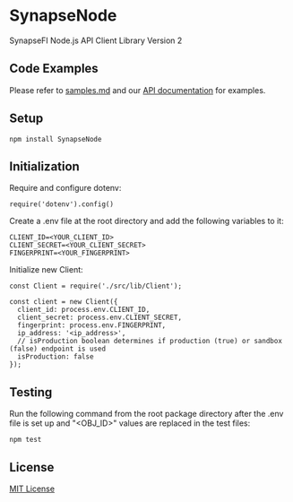 # SynapseNode
SynapseFI Node.js API Client Library Version 2

## Code Examples
Please refer to [samples.md](samples.md) and our [API documentation](https://docs.synapsefi.com) for examples.

## Setup
```
npm install SynapseNode
```

## Initialization
Require and configure dotenv:
```
require('dotenv').config()
```
Create a .env file at the root directory and add the following variables to it:
```
CLIENT_ID=<YOUR_CLIENT_ID>
CLIENT_SECRET=<YOUR_CLIENT_SECRET>
FINGERPRINT=<YOUR_FINGERPRINT>
```
Initialize new Client:
```
const Client = require('./src/lib/Client');

const client = new Client({
  client_id: process.env.CLIENT_ID,
  client_secret: process.env.CLIENT_SECRET,
  fingerprint: process.env.FINGERPRINT,
  ip_address: '<ip_address>',
  // isProduction boolean determines if production (true) or sandbox (false) endpoint is used
  isProduction: false
});
```

## Testing
Run the following command from the root package directory after the .env file is set up and "<OBJ_ID>" values are replaced in the test files:
```
npm test
```

## License
[MIT License](LICENSE)
